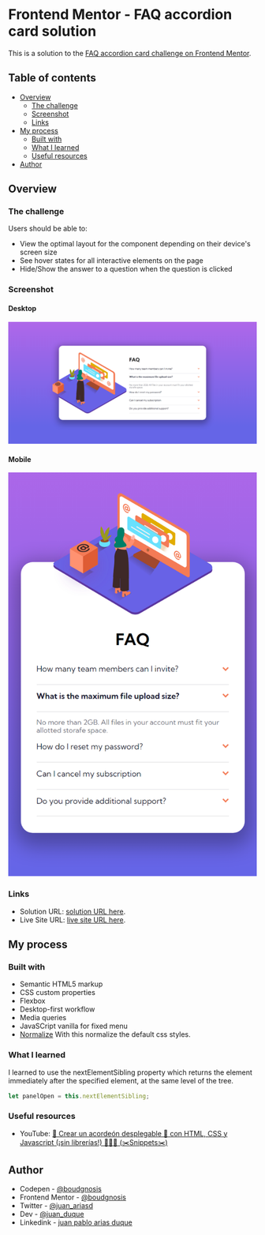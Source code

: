 # Frontend Mentor - FAQ accordion card solution

This is a solution to the [FAQ accordion card challenge on Frontend Mentor](https://www.frontendmentor.io/challenges/faq-accordion-card-XlyjD0Oam).

## Table of contents

- [Overview](#overview)
  - [The challenge](#the-challenge)
  - [Screenshot](#screenshot)
  - [Links](#links)
- [My process](#my-process)
  - [Built with](#built-with)
  - [What I learned](#what-i-learned)
  - [Useful resources](#useful-resources)
- [Author](#author)


## Overview

### The challenge

Users should be able to:

- View the optimal layout for the component depending on their device's screen size
- See hover states for all interactive elements on the page
- Hide/Show the answer to a question when the question is clicked

### Screenshot

#### Desktop
![](./desktop.png)

#### Mobile
![](./mobile.png)

### Links

- Solution URL: [solution URL here](https://www.frontendmentor.io/solutions/faq-accordion-card-Rb2yJTDn4F).
- Live Site URL: [live site URL here](https://boudgnosis.github.io/faq-accordion-card/).

## My process

### Built with

- Semantic HTML5 markup
- CSS custom properties
- Flexbox
- Desktop-first workflow
- Media queries
- JavaSCript vanilla for fixed menu
- [Normalize](https://necolas.github.io/normalize.css/) With this normalize the default css styles.

### What I learned

I learned to use the nextElementSibling property which returns the element immediately after the specified element, at the same level of the tree.

```js
let panelOpen = this.nextElementSibling;
```

### Useful resources

- YouTube: [🎨 Crear un acordeón desplegable 🔽 con HTML, CSS y Javascript (¡sin librerías!) 🙆🏽‍♀️ (✂️Snippets✂️)](https://www.youtube.com/watch?v=QJEixu50d7A)

## Author

- Codepen - [@boudgnosis](https://codepen.io/boudgnosis)
- Frontend Mentor - [@boudgnosis](https://www.frontendmentor.io/profile/boudgnosis)
- Twitter - [@juan_ariasd](https://twitter.com/juan_ariasd)
- Dev - [@juan_duque](https://dev.to/juan_duque)
- Linkedink - [juan pablo arias duque](https://www.linkedin.com/in/jpariasduque/)

